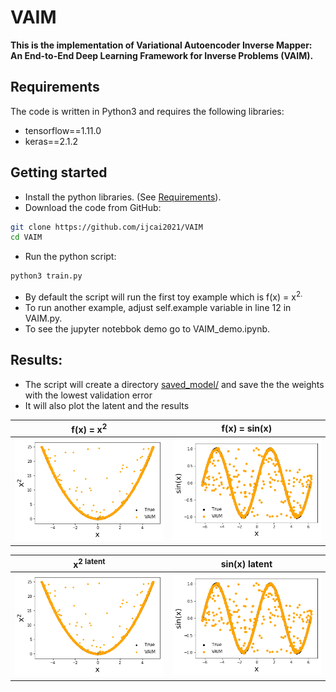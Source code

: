 


  # VAIM

**This is the implementation of Variational Autoencoder Inverse Mapper: An End-to-End Deep Learning Framework for Inverse Problems (VAIM).**


## Requirements
The code is written in Python3 and requires the following libraries:
* tensorflow==1.11.0
* keras==2.1.2


## Getting started
* Install the python libraries. (See [Requirements](https://github.com/ijcai2021/VAIM#requirements)).
* Download the code from GitHub:
```bash
git clone https://github.com/ijcai2021/VAIM
cd VAIM
```

* Run the python script:
``` bash
python3 train.py
```
* By default the script will run the first toy example which is f</sub>(x) = x<sup>2.
* To run another example, adjust self.example variable in line 12 in VAIM.py.
* To see the jupyter notebbok demo go to VAIM_demo.ipynb.
  
  
 ## Results:
 * The script will create a directory [saved_model/](https://github.com/ijcai2021/VAIM/tree/main/saved_model) and save the the weights with the lowest validation error
 * It will also plot the latent and the results
 
 
| f</sub>(x) = x<sup>2      | f</sub>(x) = sin(x)      |
|------------|-------------|
| <img src="gallery/x2.png" width="250"> | <img src="gallery/sin.png" width="250"> |

| x<sup>2 latent      | sin(x) latent      |
|------------|-------------|
| <img src="gallery/x2.png" width="250"> | <img src="gallery/sin.png" width="250"> |



